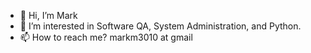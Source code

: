 - 👋 Hi, I’m Mark
- 👀 I’m interested in Software QA, System Administration, and Python.
- 📫 How to reach me? markm3010 at gmail

<!---
markm3010/markm3010 is a ✨ special ✨ repository because its `README.md` (this file) appears on your GitHub profile.
You can click the Preview link to take a look at your changes.
--->
